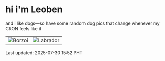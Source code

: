 # hi i'm Leoben

and i like dogs—so have some random dog pics that change whenever my CRON feels like it

|  |  |
|--------|----------|
| ![Borzoi](https://random-dog-vercel.vercel.app/api/random-borzoi?v=1753861951) | ![Labrador](https://random-dog-vercel.vercel.app/api/random-labrador?v=1753861951) |

Last updated: 2025-07-30 15:52 PHT
